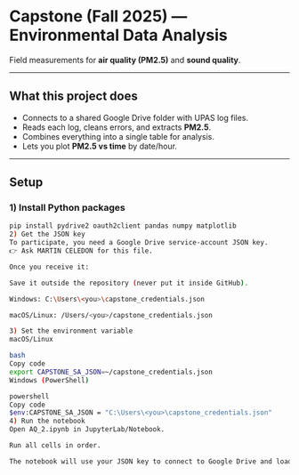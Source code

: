 # Capstone (Fall 2025) — Environmental Data Analysis

Field measurements for **air quality (PM2.5)** and **sound quality**.

---

## What this project does

- Connects to a shared Google Drive folder with UPAS log files.  
- Reads each log, cleans errors, and extracts **PM2.5**.  
- Combines everything into a single table for analysis.  
- Lets you plot **PM2.5 vs time** by date/hour.  

---

## Setup

### 1) Install Python packages
```bash
pip install pydrive2 oauth2client pandas numpy matplotlib
2) Get the JSON key
To participate, you need a Google Drive service-account JSON key.
👉 Ask MARTIN CELEDON for this file.

Once you receive it:

Save it outside the repository (never put it inside GitHub).

Windows: C:\Users\<you>\capstone_credentials.json

macOS/Linux: /Users/<you>/capstone_credentials.json

3) Set the environment variable
macOS/Linux

bash
Copy code
export CAPSTONE_SA_JSON=~/capstone_credentials.json
Windows (PowerShell)

powershell
Copy code
$env:CAPSTONE_SA_JSON = "C:\Users\<you>\capstone_credentials.json"
4) Run the notebook
Open AQ_2.ipynb in JupyterLab/Notebook.

Run all cells in order.

The notebook will use your JSON key to connect to Google Drive and load the data.
